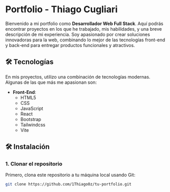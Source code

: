 # Portfolio - Thiago Cugliari

Bienvenido a mi portfolio como **Desarrollador Web Full Stack**. Aquí podrás encontrar proyectos en los que he trabajado, mis habilidades, y una breve descripción de mi experiencia. Soy apasionado por crear soluciones innovadoras para la web, combinando lo mejor de las tecnologías front-end y back-end para entregar productos funcionales y atractivos.

## 🛠️ Tecnologías

En mis proyectos, utilizo una combinación de tecnologías modernas. Algunas de las que más me apasionan son:

- **Front-End**:
  - HTML5
  - CSS
  - JavaScript
  - React
  - Bootstrap
  - Tailwindcss
  - Vite
  

## 🛠️ Instalación
### 1. Clonar el repositorio

Primero, clona este repositorio a tu máquina local usando Git:

```bash
git clone https://github.com/1Thiago0z/tu-portfolio.git

